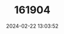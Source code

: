 ---
title: "161904"
category: "Hymenophyllum maderense"
draft: false
date: 2024-02-22 13:03:52
languages:
  English: ["Madeira Filmy Fern"]
---